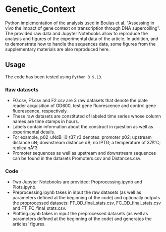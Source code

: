 # Genetic_Context
Python implementation of the analysis used in Boulas et al. "Assessing in vivo the impact of gene context on transcription through DNA supercoiling".
The provided raw data and Jupyter Notebooks allow to reproduce the analysis and figures of the experimental data of the article.
In addition, and to demonstrate how to handle the sequences data, some figures from the supplementary materials are also reproduced here.

## Usage

The code has been tested using `Python 3.9.13`.

### Raw datasets

- F0.csv, F1.csv and F2.csv are 3 raw datasets that denote the plate reader acquisition of OD600, test gene fluorescence and control gene fluorescence, respectively.
- These raw datasets are constituted of labeled time series whose column names are time stamps in hours.
- Labels contain information about the construct in question as well as experimental details.
- For example, p02_uNdB_i0_t37_r3 denotes: promoter p02; upstream distance uN; downstream distance dB; no IPTG; a temperature of 37Â°C; replica nÂ°3.
- Promoter sequences as well as upstream and downstream sequences can be found in the datasets Promoters.csv and Distances.csv.

### Code

- Two Jupyter Notebooks are provided: Proprocessing.ipynb and Plots.ipynb.
- Preprocessing.ipynb takes in input the raw datasets (as well as parameters defined at the beginning of the code) and optionally outputs the proprocessed datasets: FT_OD_final_stats.csv, FC_OD_final_stats.csv and FT_FC_final_stats.csv.
- Plotting.ipynb takes in input the preprocessed datasets (as well as parameters defined at the beginning of the code) and generates the articles' figures.
